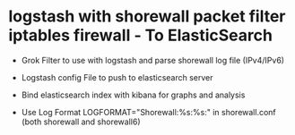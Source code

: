 # logstash with shorewall packet filter iptables firewall - To ElasticSearch 
- Grok Filter to use with logstash and parse shorewall log file (IPv4/IPv6)

- Logstash config File to push to elasticsearch server
- Bind elasticsearch index with kibana for graphs and analysis

- Use Log Format LOGFORMAT="Shorewall:%s:%s:" in shorewall.conf (both shorewall and shorewall6)
